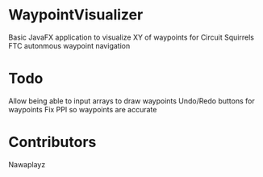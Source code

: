 # WaypointVisualizer
Basic JavaFX application to visualize XY of waypoints for Circuit Squirrels FTC autonmous waypoint navigation

# Todo
Allow being able to input arrays to draw waypoints 
Undo/Redo buttons for waypoints 
Fix PPI so waypoints are accurate

# Contributors
Nawaplayz
